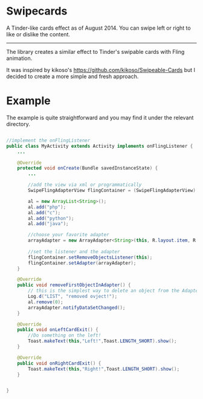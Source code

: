 Swipecards
==========

A Tinder-like cards effect as of August 2014. You can swipe left or right to like or dislike the content.


---

The library creates a similar effect to Tinder's swipable cards with Fling animation.

It was inspired by kikoso's https://github.com/kikoso/Swipeable-Cards but I decided to create a more simple and fresh approach.

Example
=======

The example is quite straightforward and you may find it under the relevant directory.

```java

//implement the onFlingListener
public class MyActivity extends Activity implements onFlingListener {
    ...

    @Override
    protected void onCreate(Bundle savedInstanceState) {
        ...

        //add the view via xml or programmatically
        SwipeFlingAdapterView flingContainer = (SwipeFlingAdapterView) findViewById(R.id.frame);

        al = new ArrayList<String>();
        al.add("php");
        al.add("c");
        al.add("python");
        al.add("java");

        //choose your favorite adapter
        arrayAdapter = new ArrayAdapter<String>(this, R.layout.item, R.id.helloText, al );
        
        //set the listener and the adapter
        flingContainer.setRemoveObjectsListener(this);
        flingContainer.setAdapter(arrayAdapter);
    }

    @Override
    public void removeFirstObjectInAdapter() {
        // this is the simplest way to delete an object from the Adapter (/AdapterView)
        Log.d("LIST", "removed ovject!");
        al.remove(0);
        arrayAdapter.notifyDataSetChanged();
    }

    @Override
    public void onLeftCardExit() {
        //Do something on the left!
        Toast.makeText(this,"Left!",Toast.LENGTH_SHORT).show();
    }

    @Override
    public void onRightCardExit() {
        Toast.makeText(this,"Right!",Toast.LENGTH_SHORT).show();
    }


}
```
